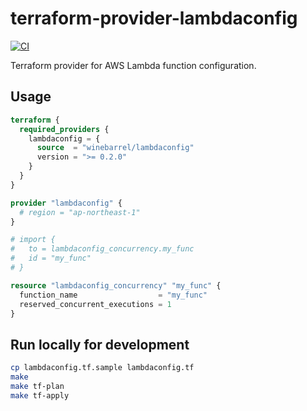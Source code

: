 # terraform-provider-lambdaconfig

[![CI](https://github.com/winebarrel/terraform-provider-lambdaconfig/actions/workflows/ci.yml/badge.svg)](https://github.com/winebarrel/terraform-provider-lambdaconfig/actions/workflows/ci.yml)

Terraform provider for AWS Lambda function configuration.

## Usage

```tf
terraform {
  required_providers {
    lambdaconfig = {
      source  = "winebarrel/lambdaconfig"
      version = ">= 0.2.0"
    }
  }
}

provider "lambdaconfig" {
  # region = "ap-northeast-1"
}

# import {
#   to = lambdaconfig_concurrency.my_func
#   id = "my_func"
# }

resource "lambdaconfig_concurrency" "my_func" {
  function_name                  = "my_func"
  reserved_concurrent_executions = 1
}
```

## Run locally for development

```sh
cp lambdaconfig.tf.sample lambdaconfig.tf
make
make tf-plan
make tf-apply
```
